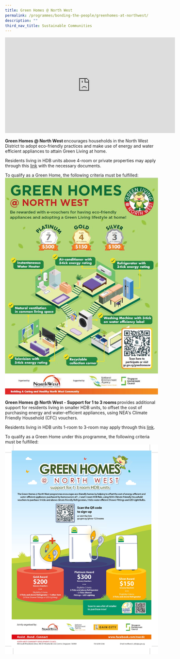 ```yaml
---
title: Green Homes @ North West
permalink: /programmes/bonding-the-people/greenhomes-at-northwest/
description: ""
third_nav_title: Sustainable Communities
---
```

<iframe allowfullscreen="" allow="accelerometer; autoplay; clipboard-write; encrypted-media; gyroscope; picture-in-picture; web-share" frameborder="0" title="YouTube video player" src="https://www.youtube.com/embed/QqeCQUSLKfg" height="315" width="560"></iframe>

**Green Homes @ North West** encourages households in the North West District to adopt eco-friendly practices and make use of energy and water efficient appliances to attain Green Living at home. 

Residents living in HDB units above 4-room or private properties may apply through this [link](https://go.gov.sg/greenhomesnw) with the necessary documents.

To qualify as a Green Home, the following criteria must be fulfilled:
![](/images/Programmes/Green%20Living/green%20homes%20@%20north%20west.png)

**Green Homes @ North West - Support for 1 to 3 rooms** provides additional support for residents living in smaller HDB units, to offset the cost of purchasing energy and water-efficient appliances, using NEA's Climate Friendly Household (CFC) vouchers. 

Residents living in HDB units 1-room to 3-room may apply through this [link](https://go.gov.sg/ghnw-123rooms). 

To qualify as a Green Home under this programme, the following criteria must be fulfilled: 
![](/images/Programmes/Green%20Living/GH%20Posters-2.jpg)